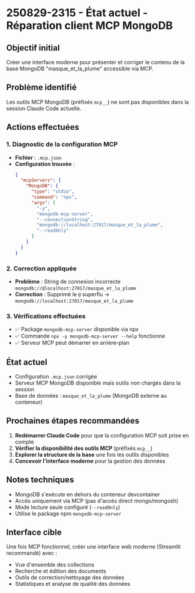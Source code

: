 # 250829-2315 - État actuel - Réparation client MCP MongoDB

## Objectif initial
Créer une interface moderne pour présenter et corriger le contenu de la base MongoDB "masque_et_la_plume" accessible via MCP.

## Problème identifié
Les outils MCP MongoDB (préfixés `mcp__`) ne sont pas disponibles dans la session Claude Code actuelle.

## Actions effectuées

### 1. Diagnostic de la configuration MCP
- **Fichier** : `.mcp.json`
- **Configuration trouvée** :
  ```json
  {
    "mcpServers": {
      "MongoDB": {
        "type": "stdio",
        "command": "npx",
        "args": [
          "-y",
          "mongodb-mcp-server",
          "--connectionString",
          "mongodb://localhost:27017/masque_et_la_plume",
          "--readOnly"
        ]
      }
    }
  }
  ```

### 2. Correction appliquée
- **Problème** : String de connexion incorrecte `mongodb://@localhost:27017/masque_et_la_plume`
- **Correction** : Supprimé le `@` superflu → `mongodb://localhost:27017/masque_et_la_plume`

### 3. Vérifications effectuées
- ✅ Package `mongodb-mcp-server` disponible via npx
- ✅ Commande `npx -y mongodb-mcp-server --help` fonctionne
- ✅ Serveur MCP peut démarrer en arrière-plan

## État actuel
- Configuration `.mcp.json` corrigée
- Serveur MCP MongoDB disponible mais outils non chargés dans la session
- Base de données : `masque_et_la_plume` (MongoDB externe au conteneur)

## Prochaines étapes recommandées
1. **Redémarrer Claude Code** pour que la configuration MCP soit prise en compte
2. **Vérifier la disponibilité des outils MCP** (préfixés `mcp__`)
3. **Explorer la structure de la base** une fois les outils disponibles
4. **Concevoir l'interface moderne** pour la gestion des données

## Notes techniques
- MongoDB s'exécute en dehors du conteneur devcontainer
- Accès uniquement via MCP (pas d'accès direct mongo/mongosh)
- Mode lecture seule configuré (`--readOnly`)
- Utilise le package npm `mongodb-mcp-server`

## Interface cible
Une fois MCP fonctionnel, créer une interface web moderne (Streamlit recommandé) avec :
- Vue d'ensemble des collections
- Recherche et édition des documents
- Outils de correction/nettoyage des données
- Statistiques et analyse de qualité des données
